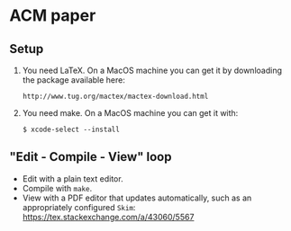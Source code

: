 # ACM paper

## Setup

1. You need LaTeX. On a MacOS machine you can get it by downloading
   the package available here:

       http://www.tug.org/mactex/mactex-download.html

2. You need make. On a MacOS machine you can get it with:

       $ xcode-select --install

## "Edit - Compile - View" loop

* Edit with a plain text editor.
* Compile with `make`.
* View with a PDF editor that updates automatically, such as an
  appropriately configured `Skim`:
  https://tex.stackexchange.com/a/43060/5567
